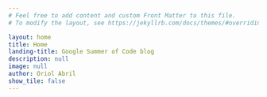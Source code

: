 ```yaml
---
# Feel free to add content and custom Front Matter to this file.
# To modify the layout, see https://jekyllrb.com/docs/themes/#overriding-theme-defaults

layout: home
title: Home
landing-title: Google Summer of Code blog
description: null
image: null
author: Oriol Abril
show_tile: false
---
```


